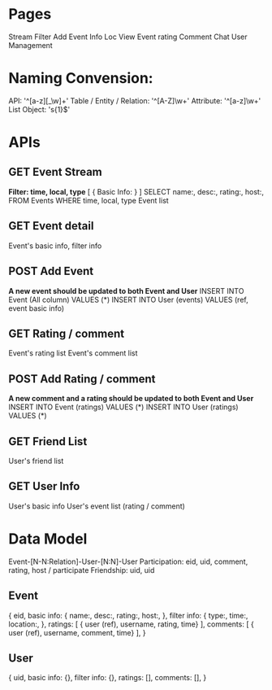 
# Pages
Stream
	Filter
Add Event
	Info
	Loc
View Event
	rating
	Comment
Chat
User Management


# Naming Convension:
API: '^[a-z][_\w]+'
Table / Entity / Relation: '^[A-Z]\w+'
Attribute: '^[a-z]\w+'
List Object: 's{1}$'

# APIs
## GET Event Stream
**Filter: time, local, type**
[
	{
		Basic Info: 
	}
]
SELECT name:, desc:, rating:, host:, FROM Events WHERE time, local, type
Event list

## GET Event detail
Event's basic info, filter info

## POST Add Event
**A new event should be updated to both Event and User**
INSERT INTO Event (All column) VALUES (\*)
INSERT INTO User (events) VALUES (ref, event basic info)

## GET Rating / comment
Event's rating list
Event's comment list

## POST Add Rating / comment
**A new comment and a rating should be updated to both Event and User**
INSERT INTO Event (ratings) VALUES (\*)
INSERT INTO User (ratings) VALUES (\*)

## GET Friend List
User's friend list

## GET User Info
User's basic info
User's event list (rating / comment)


# Data Model
Event-[N-N:Relation]-User-[N:N]-User
Participation: eid, uid, comment, rating, host / participate
Friendship: uid, uid

## Event
{
	eid,
	basic info: { name:, desc:, rating:, host:, },
	filter info: { type:, time:, location:, },
	ratings: [ { user (ref), username, rating, time} ],
	comments: [ { user (ref), username, comment, time} ],
}

## User
{
	uid,
	basic info: {},
	filter info: {},
	ratings: [],
	comments: [],
}




